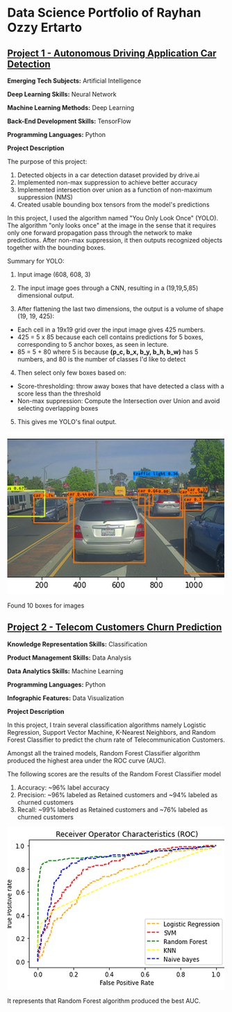 # Data Science Portfolio of Rayhan Ozzy Ertarto

## [Project 1 - Autonomous Driving Application Car Detection](https://github.com/rayhanozzy/Deep-Learning-Specialization-Coursera/blob/main/Course%204:%20Convolutional%20Neural%20Networks/Autonomous_driving_application_Car_detection.ipynb)

**Emerging Tech Subjects:** Artificial Intelligence

**Deep Learning Skills:** Neural Network

**Machine Learning Methods:** Deep Learning

**Back-End Development Skills:** TensorFlow

**Programming Languages:** Python

**Project Description**

The purpose of this project:
1) Detected objects in a car detection dataset provided by drive.ai
2) Implemented non-max suppression to achieve better accuracy
3) Implemented intersection over union as a function of non-maximum suppression (NMS)
4) Created usable bounding box tensors from the model's predictions

In this project, I used the algorithm named "You Only Look Once" (YOLO). The algorithm "only looks once" at the image in the sense that it requires only one forward propagation pass through the network to make predictions. After non-max suppression, it then outputs recognized objects together with the bounding boxes.

Summary for YOLO:
1) Input image (608, 608, 3)

2) The input image goes through a CNN, resulting in a (19,19,5,85) dimensional output.

3) After flattening the last two dimensions, the output is a volume of shape (19, 19, 425):
- Each cell in a 19x19 grid over the input image gives 425 numbers.
- 425 = 5 x 85 because each cell contains predictions for 5 boxes, corresponding to 5 anchor boxes, as seen in lecture.
- 85 = 5 + 80 where 5 is because **(p_c, b_x, b_y, b_h, b_w)** has 5 numbers, and 80 is the number of classes I'd like to detect

4) Then select only few boxes based on:
- Score-thresholding: throw away boxes that have detected a class with a score less than the threshold
- Non-max suppression: Compute the Intersection over Union and avoid selecting overlapping boxes

5) This gives me YOLO's final output.

![](https://github.com/rayhanozzy/Data-Science-Portfolio/blob/main/images/image_large.jpg)

Found 10 boxes for images

## [Project 2 - Telecom Customers Churn Prediction](https://github.com/rayhanozzy/Coursera-Project-Network/blob/main/Machine%20Learning%20for%20Telecom%20Customers%20Churn%20Prediction/Machine%20Learning%20Classification%20-%20Telecom%20Customers%20Churn%20Prediction.ipynb)

**Knowledge Representation Skills:** Classification

**Product Management Skills:** Data Analysis

**Data Analytics Skills:** Machine Learning

**Programming Languages:** Python

**Infographic Features:** Data Visualization

**Project Description**

In this project, I train several classification algorithms namely Logistic Regression, Support Vector Machine, K-Nearest Neighbors, and Random Forest Classifier to predict the churn rate of Telecommunication Customers.

Amongst all the trained models, Random Forest Classifier algorithm produced the highest area under the ROC curve (AUC).

The following scores are the results of the Random Forest Classifier model
1. Accuracy: ~96% label accuracy
2. Precision: ~96% labeled as Retained customers and ~94% labeled as churned customers
3. Recall: ~99% labeled as Retained customers and ~76% labeled as churned customers


![](https://github.com/rayhanozzy/Data-Science-Portfolio/blob/main/images/image_large1.jpg)

It represents that Random Forest algorithm produced the best AUC.
